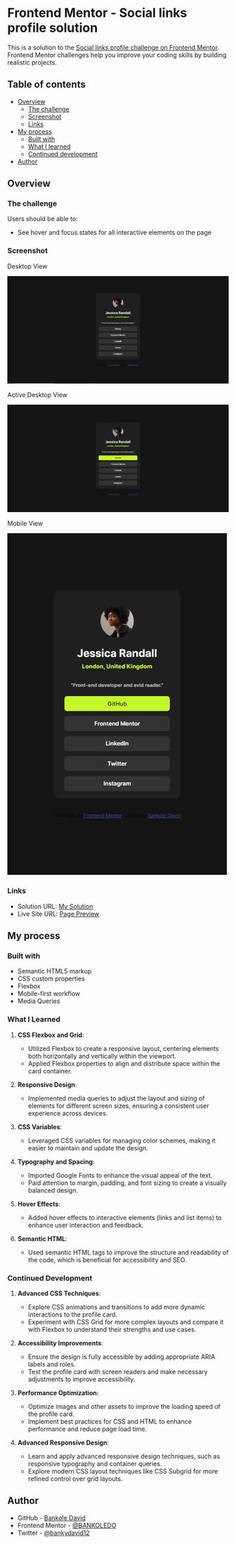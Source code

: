 # Frontend Mentor - Social links profile solution

This is a solution to the [Social links profile challenge on Frontend Mentor](https://www.frontendmentor.io/challenges/social-links-profile-UG32l9m6dQ). Frontend Mentor challenges help you improve your coding skills by building realistic projects. 

## Table of contents

- [Overview](#overview)
  - [The challenge](#the-challenge)
  - [Screenshot](#screenshot)
  - [Links](#links)
- [My process](#my-process)
  - [Built with](#built-with)
  - [What I learned](#what-i-learned)
  - [Continued development](#continued-development)
- [Author](#author)

## Overview

### The challenge

Users should be able to:

- See hover and focus states for all interactive elements on the page

### Screenshot

Desktop View

![](./assets/images/Screenshot%20(122).png)

Active Desktop View

![](./assets/images/Screenshot%20(123).png)

Mobile View

![](./assets/images/Screenshot%20(124).png)


### Links

- Solution URL: [My Solution](https://github.com/BANKOLEDO/social-links-profile-main)
- Live Site URL: [Page Preview](https://bankoledo.github.io/social-links-profile-main/)

## My process

### Built with

- Semantic HTML5 markup
- CSS custom properties
- Flexbox
- Mobile-first workflow
- Media Queries


### What I Learned

1. **CSS Flexbox and Grid**: 
    - Utilized Flexbox to create a responsive layout, centering elements both horizontally and vertically within the viewport.
    - Applied Flexbox properties to align and distribute space within the card container.

2. **Responsive Design**:
    - Implemented media queries to adjust the layout and sizing of elements for different screen sizes, ensuring a consistent user experience across devices.

3. **CSS Variables**:
    - Leveraged CSS variables for managing color schemes, making it easier to maintain and update the design.

4. **Typography and Spacing**:
    - Imported Google Fonts to enhance the visual appeal of the text.
    - Paid attention to margin, padding, and font sizing to create a visually balanced design.

5. **Hover Effects**:
    - Added hover effects to interactive elements (links and list items) to enhance user interaction and feedback.

6. **Semantic HTML**:
    - Used semantic HTML tags to improve the structure and readability of the code, which is beneficial for accessibility and SEO.

### Continued Development

1. **Advanced CSS Techniques**:
    - Explore CSS animations and transitions to add more dynamic interactions to the profile card.
    - Experiment with CSS Grid for more complex layouts and compare it with Flexbox to understand their strengths and use cases.


2. **Accessibility Improvements**:
    - Ensure the design is fully accessible by adding appropriate ARIA labels and roles.
    - Test the profile card with screen readers and make necessary adjustments to improve accessibility.

3. **Performance Optimization**:
    - Optimize images and other assets to improve the loading speed of the profile card.
    - Implement best practices for CSS and HTML to enhance performance and reduce page load time.

4. **Advanced Responsive Design**:
    - Learn and apply advanced responsive design techniques, such as responsive typography and container queries.
    - Explore modern CSS layout techniques like CSS Subgrid for more refined control over grid layouts.
    

## Author

- GitHub - [Bankole David](https://github.com/BANKOLEDO)
- Frontend Mentor - [@BANKOLEDO](https://www.frontendmentor.io/profile/BANKOLEDO)
- Twitter - [@bankydavid12](https://www.twitter.com/bankydavid12)
